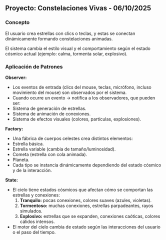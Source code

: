 ## Proyecto: Constelaciones Vivas - 06/10/2025

### Concepto

El usuario crea estrellas con clics o teclas, y estas se conectan dinámicamente formando constelaciones animadas.

El sistema cambia el estilo visual y el comportamiento según el estado cósmico actual (ejemplo: calma, tormenta solar, explosivo).

### Aplicación de Patrones

**Observer:**

- Los eventos de entrada (clics del mouse, teclas, micrófono, incluso movimiento del mouse) son observados por el sistema.
- Cuando ocurre un evento → notifica a los observadores, que pueden ser:
- Sistema de generación de estrellas.
- Sistema de animación de conexiones.
- Sistema de efectos visuales (colores, partículas, explosiones).

**Factory:**

- Una fábrica de cuerpos celestes crea distintos elementos:
- Estrella básica.
- Estrella variable (cambia de tamaño/luminosidad).
- Cometa (estrella con cola animada).
- Planeta.
- Cada tipo se instancia dinámicamente dependiendo del estado cósmico y de la interacción.

**State:**

- El cielo tiene estados cósmicos que afectan cómo se comportan las estrellas y conexiones:
	1.	**Tranquilo:** pocas conexiones, colores suaves (azules, violetas).
	2.	**Tormentoso:** muchas conexiones, estrellas parpadeantes, rayos simulados.
	3.	**Explosivo:** estrellas que se expanden, conexiones caóticas, colores cálidos intensos.
- El motor del cielo cambia de estado según las interacciones del usuario o el paso del tiempo.